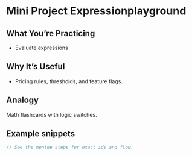 # Mini Project Expressionplayground
## What You’re Practicing
- Evaluate expressions

## Why It’s Useful
- Pricing rules, thresholds, and feature flags.

## Analogy
Math flashcards with logic switches.

## Example snippets
```js
// See the mentee steps for exact ids and flow.
```